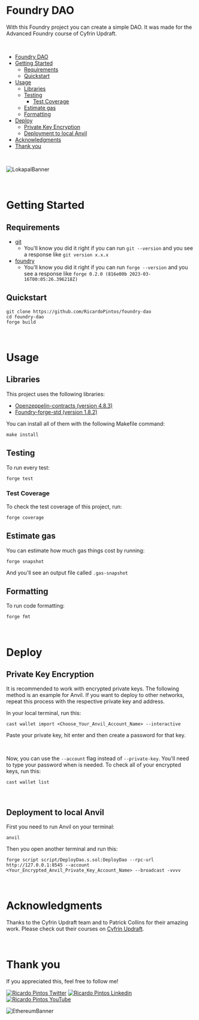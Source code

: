 # Foundry DAO

With this Foundry project you can create a simple DAO. It was made for the Advanced Foundry course of Cyfrin Updraft.

<br>

- [Foundry DAO](#foundry-dao)
- [Getting Started](#getting-started)
  - [Requirements](#requirements)
  - [Quickstart](#quickstart)
- [Usage](#usage)
  - [Libraries](#libraries)
  - [Testing](#testing)
    - [Test Coverage](#test-coverage)
  - [Estimate gas](#estimate-gas)
  - [Formatting](#formatting)
- [Deploy](#deploy)
  - [Private Key Encryption](#private-key-encryption)
  - [Deployment to local Anvil](#deployment-to-local-anvil)
- [Acknowledgments](#acknowledgments)
- [Thank you](#thank-you)

<br>

![LokapalBanner](https://github.com/user-attachments/assets/14bc28f5-6c30-490c-8159-08acac29390b)

<br>

# Getting Started

## Requirements

- [git](https://git-scm.com/book/en/v2/Getting-Started-Installing-Git)
  - You'll know you did it right if you can run `git --version` and you see a response like `git version x.x.x`
- [foundry](https://getfoundry.sh/)
  - You'll know you did it right if you can run `forge --version` and you see a response like `forge 0.2.0 (816e00b 2023-03-16T00:05:26.396218Z)`

## Quickstart

```
git clone https://github.com/RicardoPintos/foundry-dao
cd foundry-dao
forge build
```

<br>

# Usage

## Libraries

This project uses the following libraries:

- [Openzeppelin-contracts (version 4.8.3)](https://github.com/OpenZeppelin/openzeppelin-contracts)
- [Foundry-forge-std (version 1.8.2)](https://github.com/foundry-rs/forge-std)

You can install all of them with the following Makefile command:

```
make install
```

## Testing

To run every test:

```
forge test
```

### Test Coverage

To check the test coverage of this project, run:

```
forge coverage
```

## Estimate gas

You can estimate how much gas things cost by running:

```
forge snapshot
```

And you'll see an output file called `.gas-snapshot`

## Formatting

To run code formatting:

```
forge fmt
```

<br>

# Deploy

## Private Key Encryption

It is recommended to work with encrypted private keys. The following method is an example for Anvil. If you want to deploy to other networks, repeat this process with the respective private key and address.

In your local terminal, run this:

```
cast wallet import <Choose_Your_Anvil_Account_Name> --interactive
```

Paste your private key, hit enter and then create a password for that key. 


<br>

Now, you can use the `--account` flag instead of `--private-key`. You'll need to type your password when is needed. To check all of your encrypted keys, run this:

```
cast wallet list
```

<br>

## Deployment to local Anvil

First you need to run Anvil on your terminal:

```
anvil
```

Then you open another terminal and run this:

```
forge script script/DeployDao.s.sol:DeployDao --rpc-url http://127.0.0.1:8545 --account <Your_Encrypted_Anvil_Private_Key_Account_Name> --broadcast -vvvv
```

<br>

# Acknowledgments

Thanks to the Cyfrin Updraft team and to Patrick Collins for their amazing work. Please check out their courses on [Cyfrin Updraft](https://updraft.cyfrin.io/courses).

<br>

# Thank you

If you appreciated this, feel free to follow me!

[![Ricardo Pintos Twitter](https://img.shields.io/badge/Twitter-1DA1F2?style=for-the-badge&logo=x&logoColor=white)](https://x.com/pintosric)
[![Ricardo Pintos Linkedin](https://img.shields.io/badge/LinkedIn-0077B5?style=for-the-badge&logo=linkedin&logoColor=white)](https://www.linkedin.com/in/ricardo-mauro-pintos/)
[![Ricardo Pintos YouTube](https://img.shields.io/badge/YouTube-FF0000?style=for-the-badge&logo=youtube&logoColor=white)](https://www.youtube.com/@PintosRic)

![EthereumBanner](https://github.com/user-attachments/assets/8a1c6e53-2e66-4256-9312-252a0360b7df)
